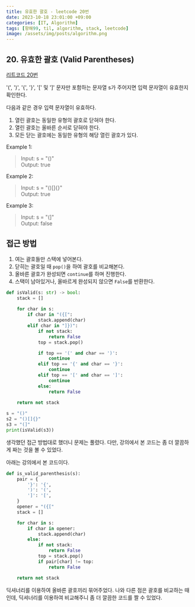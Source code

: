 ```yaml
---
title: 유효한 괄호 - leetcode 20번
date: 2023-10-18 23:01:00 +09:00
categories: [IT, Algorithm]
tags: [항해99, til, algorithm, stack, leetcode]
image: /assets/img/posts/algorithm.png
---
```


## 20. 유효한 괄호 (Valid Parentheses)
[리트코드 20번](https://leetcode.com/problems/valid-parentheses/)

'(', ')', '{', '}', '[' 및 ']' 문자만 포함하는 문자열 s가 주어지면 입력 문자열이 유효한지 확인한다.     
    
다음과 같은 경우 입력 문자열이 유효하다. 
1. 열린 괄호는 동일한 유형의 괄호로 닫혀야 한다. 
2. 열린 괄호는 올바른 순서로 닫혀야 한다. 
3. 모든 닫는 괄호에는 동일한 유형의 해당 열린 괄호가 있다.

Example 1:
> Input: s = "()"    
> Output: true

Example 2:
> Input: s = "()[]{}"    
> Output: true

Example 3:
> Input: s = "(]"    
> Output: false


## 접근 방법

1. 여는 괄호들만 스택에 넣어본다.
2. 닫히는 괄호일 때  `pop()`을 하여 괄호를 비교해본다.
3. 올바른 괄호가 완성되면 `continue`를 하며 진행한다.
4. 스택이 남아있거나, 올바르게 완성되지 않으면 `False`를 반환한다.

```python
def isValid(s: str) -> bool:
    stack = []
    
    for char in s:
        if char in "({[":
            stack.append(char)
        elif char in "]})":
            if not stack:
                return False
            top = stack.pop()

            if top == '(' and char == ')':
                continue
            elif top == '{' and char == '}':
                continue
            elif top == '[' and char == ']':
                continue
            else:
                return False
        
    return not stack

s = "()"
s2 = "()[]{}"
s3 = "(]"
print(isValid(s3))
```

생각했던 접근 방법대로 했더니 문제는 풀렸다. 다만, 강의에서 본 코드는 좀 더 깔끔하게 짜는 것을 볼 수 있었다.    
    
아래는 강의에서 본 코드이다.

```python
def is_valid_parenthesis(s):
    pair = {
        '}': '{',
        ')': '(',
        ']': '[',
    }
    opener = "({["
    stack = []

    for char in s:
        if char in opener:
            stack.append(char)
        else:
            if not stack:
                return False
            top = stack.pop()
            if pair[char] != top:
                return False

    return not stack
```

딕셔너리를 이용하여 올바른 괄호끼리 묶어주었다. 나와 다른 점은 괄호를 비교하는 때 인데, 딕셔너리를 이용하여 비교해주니 좀 더 깔끔한 코드를 짤 수 있었다.